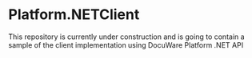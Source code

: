 # Platform.NETClient
This repository is currently under construction and is going to contain a sample of the client implementation using DocuWare Platform .NET API

